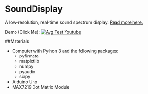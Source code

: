 # SoundDisplay

A low-resolution, real-time sound spectrum display. [Read more here.](http://samclane.github.io/Voice-Spectrum-Display/)

Demo (Click Me):
[![Avg Test Youtube](https://img.youtube.com/vi/XP9y-oLs-9I/0.jpg)](https://youtu.be/XP9y-oLs-9I) 

##Materials
* Computer with Python 3 and the following packages:
    * pyfirmata
    * matplotlib
    * numpy
    * pyaudio
    * scipy
* Arduino Uno
* MAX7219 Dot Matrix Module